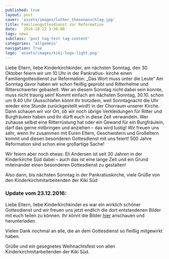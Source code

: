 ```yaml
---
published: true
layout: post
cover: 'assets/images/luther_thesenanschlag.jpg'
title: Familiengottesdienst zur Reformation
date:   2016-10-22 3:30:00
tags: news
subclass: 'post tag-test tag-content'
categories: 'allgemein'
navigation: True
logo: 'assets/images/kiki-logo-light.png'
---
```


Liebe Eltern, liebe Kinderkirchkinder,
am nächsten Sonntag, den 30. Oktober feiern wir um 10 Uhr in der Pankratius- kirche einen Familiengottesdienst zur Reformation: „Das Wort muss unter die Leute“
Am Sonntag davor haben wir schon fleißig geprobt und Ritterhelme und Ritterschwerter gebastelt. Wer an diesem Sonntag nicht dabei sein konnte, muss nicht traurig sein! Kommt einfach am nächsten Sonntag, 30.10. schon um 9.40 Uhr (Ausschlafen könnt Ihr trotzdem, weil  Sonntagnacht die Uhr wieder eine Stunde zurückgestellt wird!) in der Chorraum unserer Kirche. Dann schauen wir vor Ort, ob wir noch übrige Verkleidungen für Ritter und Burgfräulein haben und ihr dürft euch in diese Zeit verwandeln. Wer zuhause selbst eine Ritterrüstung hat oder ein Gewand für ein Burgfräulein, darf das gerne mitbringen und anziehen – das wird lustig!
Wir freuen uns sehr, wenn Ihr zusammen mit Euren Eltern, Geschwistern und Großeltern kommt und diesen besonderen Gottesdienst mit uns feiert! 500 Jahre Reformation sind schon eine großartige Sache!

Wir feiern aber noch etwas: Eli Andersen ist seit 30 Jahren in der Kinderkirche Süd dabei – auch das ist eine lange Zeit und ein Grund miteinander einen besonderen Gottesdienst zu gestalten!

Also dann, bis nächsten Sonntag in der Pankratiuskirche, 
viele Grüße von den Kinderkirchmitarbeitenden der Kiki Süd



### Update vom 23.12.2016:
Liebe Eltern, liebe Kinderkirchkinder
es war ein wirklich schöner Gottesdienst und wir freuen uns jetzt endlich die dort entstandenen Bilder mit euch teilen zu können.
Ihr könnt die Bilder [hier](https://www.dropbox.com/sh/qlypvc9d43unzhc/AAAYWIZOcfR-mi_id-yyGgS9a?dl=0 "Dropbox") anschauen und herunterladen.

Vielen Dank nochmal an alle, die an dem Gottesdienst so fleißig mitgewirkt haben.


Grüße und ein gesegnetes Weihnachtsfest von allen Kinderkirchmitarbeitenden der Kiki Süd.
